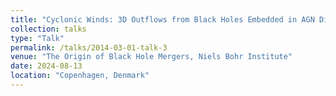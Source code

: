 ```yaml
---
title: "Cyclonic Winds: 3D Outflows from Black Holes Embedded in AGN Discs"
collection: talks
type: "Talk"
permalink: /talks/2014-03-01-talk-3
venue: "The Origin of Black Hole Mergers, Niels Bohr Institute"
date: 2024-08-13
location: "Copenhagen, Denmark"
---
```


